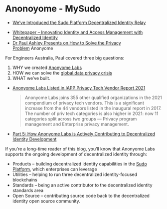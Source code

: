# Anonoyome - MySudo

- [We’ve Introduced the Sudo Platform Decentralized Identity Relay](https://anonyome.com/2022/06/weve-introduced-the-sudo-platform-decentralized-identity-relay/)
* [Whitepaper – Innovating Identity and Access Management with Decentralized Identity](https://anonyome.com/2022/08/whitepaper-innovating-identity-and-access-management-with-decentralized-identity/)
* [Dr Paul Ashley Presents on How to Solve the Privacy Problem](https://anonyome.com/2021/05/dr-paul-ashley-presents-on-how-to-solve-the-privacy-problem/) Anonyome

For Engineers Australia, Paul covered three big questions:

1. WHY we created [Anonyome Labs](https://anonyome.com/about/)
2. HOW we can solve the [global data privacy crisis](https://mysudo.com/2020/12/how-bad-is-the-global-data-privacy-crisis/)
3. WHAT we’ve built.
* [Anonyome Labs Listed in IAPP Privacy Tech Vendor Report 2021](https://anonyome.com/2021/06/anonyome-labs-listed-in-iapp-privacy-tech-vendor-report-2021/)
  > Anonyome Labs joins 355 other qualified organizations in the 2021 compendium of privacy tech vendors. This is a significant increase from the 44 vendors listed in the inaugural report in 2017. The number of priv tech categories is also higher in 2021: now 11 categories split across two groups — Privacy program management and Enterprise privacy management.
* [Part 5: How Anonyome Labs is Actively Contributing to Decentralized Identity Development](https://anonyome.com/2022/05/part-5-how-anonyome-labs-is-actively-contributing-to-decentralized-identity-development/)

If you’re a long-time reader of this blog, you’ll know that Anonyome Labs supports the ongoing development of decentralized identity through:

- Products – building decentralized identity capabilities in the [Sudo Platform](https://sudoplatform.com/), which enterprises can leverage
- Utilities – helping to run three decentralized identity-focused blockchains
- Standards – being an active contributor to the decentralized identity standards area
- Open Source – contributing source code back to the decentralized identity open source community.

